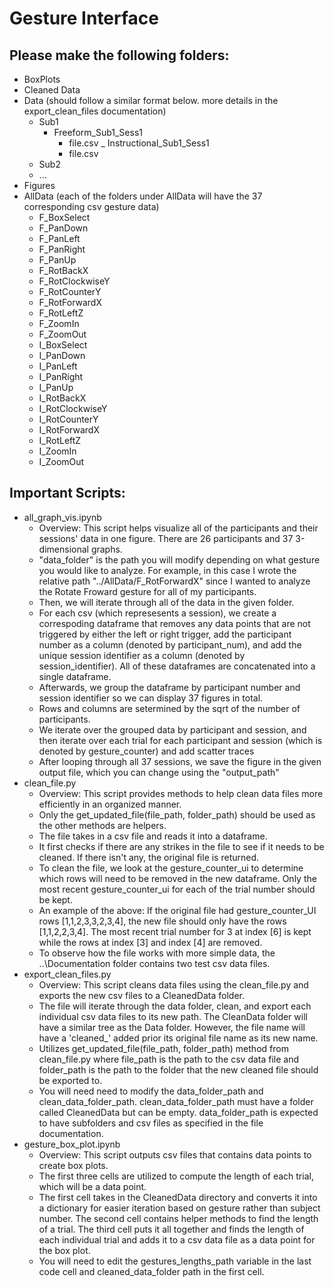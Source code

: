 # Gesture Interface

## Please make the following folders:
- BoxPlots
- Cleaned Data
- Data (should follow a similar format below. more details in the export_clean_files documentation)
    - Sub1
        - Freeform_Sub1_Sess1
            - file.csv
        _ Instructional_Sub1_Sess1
            - file.csv
    - Sub2
    - ...
- Figures
- AllData (each of the folders under AllData will have the 37 corresponding csv gesture data)
    - F_BoxSelect
    - F_PanDown
    - F_PanLeft
    - F_PanRight
    - F_PanUp
    - F_RotBackX
    - F_RotClockwiseY
    - F_RotCounterY
    - F_RotForwardX
    - F_RotLeftZ
    - F_ZoomIn
    - F_ZoomOut
    - I_BoxSelect
    - I_PanDown
    - I_PanLeft
    - I_PanRight
    - I_PanUp
    - I_RotBackX
    - I_RotClockwiseY
    - I_RotCounterY
    - I_RotForwardX
    - I_RotLeftZ
    - I_ZoomIn
    - I_ZoomOut

## Important Scripts:
- all_graph_vis.ipynb
    - Overview: This script helps visualize all of the participants and their sessions' data in one figure. There are 26 participants and 37 3-dimensional graphs.
    - "data_folder" is the path you will modify depending on what gesture you would like to analyze. For example, in this case I wrote the relative path "../AllData/F_RotForwardX" since I wanted to analyze the Rotate Froward gesture for all of my participants.
    - Then, we will iterate through all of the data in the given folder.
    - For each csv (which represesents a session), we create a correspoding dataframe that removes any data points that are not triggered by either the left or right trigger, add the participant number as a column (denoted by participant_num), and add the unique session identifier as a column (denoted by session_identifier). All of these dataframes are concatenated into a single dataframe.
    - Afterwards, we group the dataframe by participant number and session identifier so we can display 37 figures in total.
    - Rows and columns are setermined by the sqrt of the number of participants.
    - We iterate over the grouped data by participant and session, and then iterate over each trial for each participant and session (which is denoted by gesture_counter) and add scatter traces
    - After looping through all 37 sessions, we save the figure in the given output file, which you can change using the "output_path"
- clean_file.py
    - Overview: This script provides methods to help clean data files more efficiently in an organized manner.
    - Only the get_updated_file(file_path, folder_path) should be used as the other methods are helpers.
    - The file takes in a csv file and reads it into a dataframe.
    - It first checks if there are any strikes in the file to see if it needs to be cleaned. If there isn't any, the original file is returned.
    - To clean the file, we look at the gesture_counter_ui to determine which rows will need to be removed in the new dataframe. Only the most recent gesture_counter_ui for each of the trial number should be kept.
    - An example of the above: If the original file had gesture_counter_UI rows [1,1,2,3,3,2,3,4], the new file should only have the rows [1,1,2,2,3,4]. The most recent trial number for 3 at index [6] is kept while the rows at index [3] and index [4] are removed.
    - To observe how the file works with more simple data, the ..\Documentation folder contains two test csv data files.
- export_clean_files.py
    - Overview: This script cleans data files using the clean_file.py and exports the new csv files to a CleanedData folder.
    - The file will iterate through the data folder, clean, and export each individual csv data files to its new path. The CleanData folder will have a similar tree as the Data folder. However, the file name will have a 'cleaned_' added prior its original file name as its new name.
    - Utilizes get_updated_file(file_path, folder_path) method from clean_file.py where file_path is the path to the csv data file and folder_path is the path to the folder that the new cleaned file should be exported to.
    - You will need need to modify the data_folder_path and clean_data_folder_path. clean_data_folder_path must have a folder called CleanedData but can be empty. data_folder_path is expected to have subfolders and csv files as specified in the file documentation.
- gesture_box_plot.ipynb
    - Overview: This script outputs csv files that contains data points to create box plots.
    - The first three cells are utilized to compute the length of each trial, which will be a data point. 
    - The first cell takes in the CleanedData directory and converts it into a dictionary for easier iteration based on gesture rather than subject number. The second cell contains helper methods to find the length of a trial. The third cell puts it all together and finds the length of each individual trial and adds it to a csv data file as a data point for the box plot.
    - You will need to edit the gestures_lengths_path variable in the last code cell and cleaned_data_folder path in the first cell.

